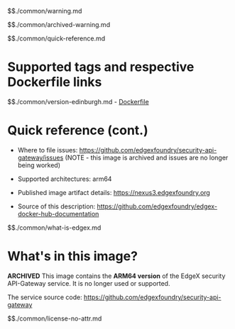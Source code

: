 $$./common/warning.md

$$./common/archived-warning.md

$$./common/quick-reference.md

# Supported tags and respective Dockerfile links

$$./common/version-edinburgh.md
        - [Dockerfile](https://github.com/edgexfoundry/security-api-gateway/blob/edinburgh/Dockerfile)

# Quick reference (cont.)

- Where to file issues: https://github.com/edgexfoundry/security-api-gateway/issues (NOTE - this image is archived and issues are no longer being worked)

- Supported architectures: arm64

- Published image artifact details: https://nexus3.edgexfoundry.org

- Source of this description: https://github.com/edgexfoundry/edgex-docker-hub-documentation

$$./common/what-is-edgex.md

# What's in this image?

**ARCHIVED**
This image contains the **ARM64 version** of the EdgeX security API-Gateway service.  It is no longer used or supported.

The service source code: https://github.com/edgexfoundry/security-api-gateway

$$./common/license-no-attr.md
